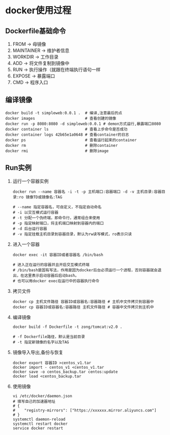 # docker使用过程

## Dockerfile基础命令

1. FROM -> 母镜像
2. MAINTAINER -> 维护者信息
3. WORKDIR -> 工作目录
4. ADD -> 将文件复制到镜像中
5. RUN -> 执行操作（就跟在终端执行语句一样
6. EXPOSE -> 暴露端口
7. CMD -> 程序入口

## 编译镜像

```shell
docker build -t simpleweb:0.0.1 .  # 编译,注意最后的点
docker images                      # 查看创建的镜像
docker run -p 8080:8080 -d simpleweb:0.0.1 # demon方式运行,暴露端口8080
docker container ls                # 查看上步命令是否成功
docker container logs 42b65e1a0648 # 查看container的日志
docker ps                          # 查看运行起来的container
docker rm                          # 删除container
docker rmi                         # 删除image
```

## Run实例

1. 运行一个容器实例
    ```shell
    docker run --name 容器名 -i -t -p 主机端口:容器端口 -d -v 主机目录:容器目录:ro 镜像TD或镜像名:TAG

    # --name 指定容器名，可自定义，不指定自动命名
    # -i 以交互模式运行容器
    # -t 分配一个伪终端，即命令行，通常组合来使用
    # -p 指定映射端口，将主机端口映射到容器内的端口
    # -d 后台运行容器
    # -v 指定挂载主机目录到容器目录，默认为rw读写模式，ro表示只读
    ```
2. 进入一个容器
    ```shell
    docker exec -it 容器ID或者容器名 /bin/bash

    # 进入正在运行的容器并且开启交互模式终端
    # /bin/bash是固有写法，作用是因为docker后台必须运行一个进程，否则容器就会退出，在这里表示启动容器后启动bash。
    # 也可以用docker exec在运行中的容器执行命令
    ```
3. 拷贝文件
    ```shell
    docker cp 主机文件路径 容器ID或容器名:容器路径 # 主机中文件拷贝到容器中
    docker cp 容器ID或容器名:容器路径 主机文件路径 # 容器中文件拷贝到主机中
    ```
4. 编译镜像
    ```shell
    docker build -f Dockerfile -t zong/tomcat:v2.0 .

    # -f Dockerfile路径，默认是当前目录
    # -t 指定新镜像的名字以及TAG
    ```
5. 镜像导入导出,备份与恢复
    ```shell
    docker export 容器ID >centos_v1.tar
    docker import - centos_v1 <centos_v1.tar
    docker save -o centos_backup.tar centos:update
    docker load <centos_backup.tar
    ```
6. 使用镜像
    ```shell
    vi /etc/docker/daemon.json
    # 填写自己的加速器地址
    # {
    #    "registry-mirrors": ["https://xxxxxx.mirror.aliyuncs.com"]
    # }
    systemctl daemon-reload
    systemctl restart docker
    service docker restart
    ```